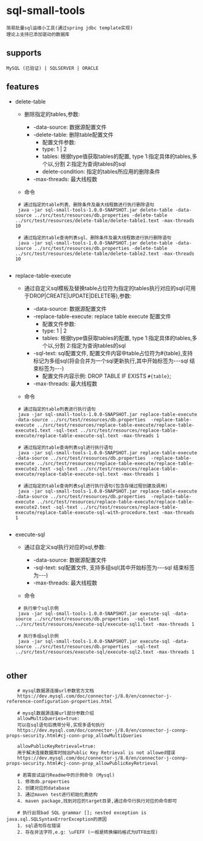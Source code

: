 # sql-small-tools

    简易批量sql运维小工具(通过spring jdbc template实现)
    理论上支持已添加驱动的数据库

## supports
    MySQL (已验证) | SQLSERVER | ORACLE

## features

+ delete-table 

  - 删除指定的tables,参数:
    - -data-source: 数据源配置文件
    - -delete-table: 删除table配置文件
        - 配置文件参数:
        - type: 1 | 2
        - tables: 根据type值获取tables的配置, type 1:指定具体的tables,多个以,分割 2:指定为查询tables的sql
        - delete-condition: 指定的tables所应用的删除条件
    - -max-threads: 最大线程数
  
  - 命令
  ``` 
   # 通过指定的table列表、删除条件及最大线程数进行执行删除语句
   java -jar sql-small-tools-1.0.0-SNAPSHOT.jar delete-table -data-source ../src/test/resources/db.properties -delete-table ../src/test/resources/delete-table/delete-table1.text -max-threads 10
  
   # 通过指定的table查询列表sql、删除条件及最大线程数进行执行删除语句
   java -jar sql-small-tools-1.0.0-SNAPSHOT.jar delete-table -data-source ../src/test/resources/db.properties -delete-table ../src/test/resources/delete-table/delete-table2.text -max-threads 10
          
  ``` 
  
+ replace-table-execute

  - 通过自定义sql模板及替换table占位符为指定的tables执行对应的sql(可用于DROP|CREATE|UPDATE|DELETE等),参数:
    - -data-source: 数据源配置文件
    - -replace-table-execute: replace table execute 配置文件
        - 配置文件参数:
        - type: 1 | 2
        - tables: 根据type值获取tables的配置, type 1:指定具体的tables,多个以,分割 2:指定为查询tables的sql
    - -sql-text: sql配置文件, 配置文件内容中table占位符为#{table},支持标记为多组sql(将会合并为一个sql更新执行,其中开始标签为---sql 结束标签为---)
      - 配置文件内容示例:  DROP TABLE IF EXISTS `#{table}`;
    - -max-threads: 最大线程数
  
  - 命令
  ``` 
   # 通过指定的table列表进行执行语句
   java -jar sql-small-tools-1.0.0-SNAPSHOT.jar replace-table-execute -data-source ../src/test/resources/db.properties  -replace-table-execute ../src/test/resources/replace-table-execute/replace-table-execute1.text -sql-text ../src/test/resources/replace-table-execute/replace-table-execute-sql.text -max-threads 1
  
   # 通过指定的table查询列表sql进行执行语句
   java -jar sql-small-tools-1.0.0-SNAPSHOT.jar replace-table-execute -data-source ../src/test/resources/db.properties  -replace-table-execute ../src/test/resources/replace-table-execute/replace-table-execute2.text -sql-text ../src/test/resources/replace-table-execute/replace-table-execute-sql.text -max-threads 1
         
   # 通过指定的table查询列表sql进行执行语句(包含存储过程创建及调用)
   java -jar sql-small-tools-1.0.0-SNAPSHOT.jar replace-table-execute -data-source ../src/test/resources/db.properties  -replace-table-execute ../src/test/resources/replace-table-execute/replace-table-execute2.text -sql-text ../src/test/resources/replace-table-execute/replace-table-execute-sql-with-procedure.text -max-threads 1
          
  ``` 

+ execute-sql

  - 通过自定义sql执行对应的sql,参数:
    - -data-source: 数据源配置文件
    - -sql-text: sql配置文件, 支持多组sql(其中开始标签为---sql 结束标签为---)
    - -max-threads: 最大线程数
  
  - 命令
  ``` 
   # 执行单个sql示例
   java -jar sql-small-tools-1.0.0-SNAPSHOT.jar execute-sql -data-source ../src/test/resources/db.properties  -sql-text ../src/test/resources/execute-sql/execute-sql1.text -max-threads 1
  
   # 执行多组sql示例
   java -jar sql-small-tools-1.0.0-SNAPSHOT.jar execute-sql -data-source ../src/test/resources/db.properties  -sql-text ../src/test/resources/execute-sql/execute-sql2.text -max-threads 1
     
  ``` 

## other
```
    # mysql数据源连接url参数官方文档
    https://dev.mysql.com/doc/connector-j/8.0/en/connector-j-reference-configuration-properties.html

    # mysql数据源连接url部分参数介绍
    allowMultiQueries=true:
    可以在sql语句后携带分号,实现多语句执行
    https://dev.mysql.com/doc/connector-j/8.0/en/connector-j-connp-props-security.html#cj-conn-prop_allowMultiQueries

    allowPublicKeyRetrieval=true:
    用于解决连接数据库时抛出Public Key Retrieval is not allowed错误
    https://dev.mysql.com/doc/connector-j/8.0/en/connector-j-connp-props-security.html#cj-conn-prop_allowPublicKeyRetrieval

    # 若需尝试运行Readme中的示例命令 (Mysql)
    1. 修改db.properties 
    2. 创建对应的database 
    3. 通过maven test进行初始化表结构
    4. maven package,找到对应的target目录,通过命令行执行对应的命令即可
 
    # 执行出现bad SQL grammar []; nested exception is java.sql.SQLSyntaxErrorException的原因
    1. sql语句存在错误
    2. 存在非法字符,e.g: \uFEFF (一般是转换编码格式为UTF8出现)

``` 